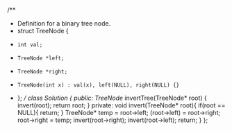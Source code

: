 /**
 * Definition for a binary tree node.
 * struct TreeNode {
 *     int val;
 *     TreeNode *left;
 *     TreeNode *right;
 *     TreeNode(int x) : val(x), left(NULL), right(NULL) {}
 * };
 */
class Solution {
public:
    TreeNode* invertTree(TreeNode* root) {
        invert(root);
        return root;
    }
private:
    void invert(TreeNode* root){
        if(root == NULL){
            return;
        }
        TreeNode* temp = root->left;
        (root->left) = root->right;
        root->right = temp;
        invert(root->right);
        invert(root->left);
        return;
    }
};
